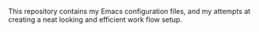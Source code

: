 This repository contains my Emacs configuration files, and my attempts at creating a neat looking and efficient work flow setup.
